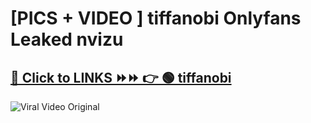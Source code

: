 
 # [PICS + VIDEO ] tiffanobi Onlyfans Leaked nvizu

## <h2><a href="https://clipsfans.com/tiffanobi&ref=git">🔗 Click to LINKS ⏩⏩ 👉 🟢 tiffanobi </a></h2>

<a href="https://clipsfans.com/tiffanobi&ref=git" rel="nofollow" data-target="animated-image.originalLink"><img src="https://i.ibb.co.com/xMMVF88/686577567.gif" alt="Viral Video Original" style="max-width: 100%; display: inline-block;" data-target="animated-image.originalImage"></a>

